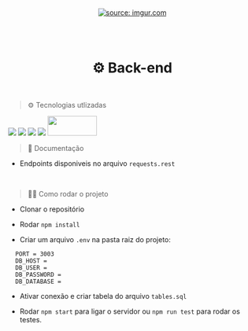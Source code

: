 <br/>
<p align="center">
  <a href="https://imgur.com/B7Jz4fV"><img src="https://i.imgur.com/B7Jz4fV.png" title="source: imgur.com" /></a>
<p/>
<br/>
<br/>
<h1 align="center"> ⚙ Back-end</h1>
<br/>

> ⚙ Tecnologias utlizadas
<img src="https://img.shields.io/badge/TypeScript-007ACC?style=for-the-badge&logo=typescript&logoColor=white"/>
<img src="https://img.shields.io/badge/Node.js-43853D?style=for-the-badge&logo=node.js&logoColor=white"/>
<img src="https://img.shields.io/badge/Express.js-404D59?style=for-the-badge"/>
<img src="https://img.shields.io/badge/MySQL-00000F?style=for-the-badge&logo=mysql&logoColor=white"/>
<img width="100" height="40" src="https://i.imgur.com/cHPBwpV.png"/>
<br/>

> 📃 Documentação 


* Endpoints disponiveis no arquivo `requests.rest`
<br/>

> 👨‍💻 Como rodar o projeto 
  
* Clonar o repositório
  
* Rodar `npm install`
  
* Criar um arquivo `.env` na pasta raiz do projeto:
  
 ``` 
   PORT = 3003
   DB_HOST = 
   DB_USER = 
   DB_PASSWORD = 
   DB_DATABASE = 
```

* Ativar conexão e criar tabela do arquivo `tables.sql`

* Rodar `npm start` para ligar o servidor ou `npm run test` para rodar os testes.

